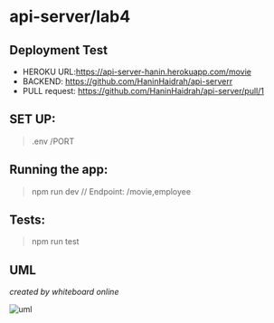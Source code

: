 # api-server/lab4
## Deployment Test
  * HEROKU URL:https://api-server-hanin.herokuapp.com/movie
  * BACKEND: https://github.com/HaninHaidrah/api-serverr  
  * PULL request: https://github.com/HaninHaidrah/api-server/pull/1 

## SET UP:
> .env /PORT

## Running the app: 
> npm run dev // Endpoint: /movie,employee

## Tests:
> npm run test

## UML
*created by whiteboard online*

![uml](UML.jpg)